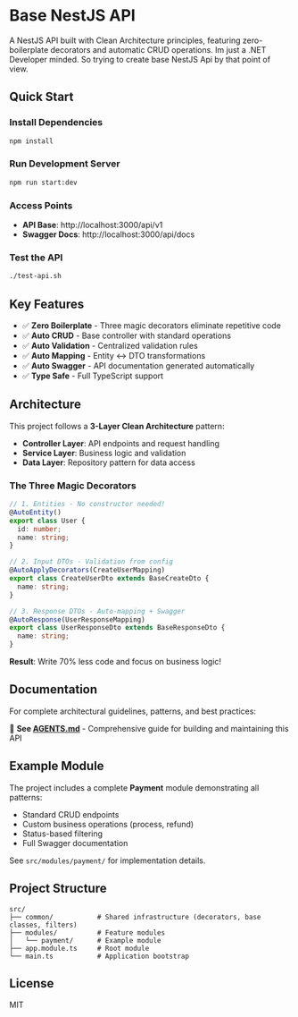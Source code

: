 # Base NestJS API

A NestJS API built with Clean Architecture principles, featuring zero-boilerplate decorators and automatic CRUD operations.
Im just a .NET Developer minded. So trying to create base NestJS Api by that point of view.

## Quick Start

### Install Dependencies
```bash
npm install
```

### Run Development Server
```bash
npm run start:dev
```

### Access Points
- **API Base**: http://localhost:3000/api/v1
- **Swagger Docs**: http://localhost:3000/api/docs

### Test the API
```bash
./test-api.sh
```

## Key Features

- ✅ **Zero Boilerplate** - Three magic decorators eliminate repetitive code
- ✅ **Auto CRUD** - Base controller with standard operations
- ✅ **Auto Validation** - Centralized validation rules
- ✅ **Auto Mapping** - Entity ↔ DTO transformations
- ✅ **Auto Swagger** - API documentation generated automatically
- ✅ **Type Safe** - Full TypeScript support

## Architecture

This project follows a **3-Layer Clean Architecture** pattern:
- **Controller Layer**: API endpoints and request handling
- **Service Layer**: Business logic and validation
- **Data Layer**: Repository pattern for data access

### The Three Magic Decorators

```typescript
// 1. Entities - No constructor needed!
@AutoEntity()
export class User {
  id: number;
  name: string;
}

// 2. Input DTOs - Validation from config
@AutoApplyDecorators(CreateUserMapping)
export class CreateUserDto extends BaseCreateDto {
  name: string;
}

// 3. Response DTOs - Auto-mapping + Swagger
@AutoResponse(UserResponseMapping)
export class UserResponseDto extends BaseResponseDto {
  name: string;
}
```

**Result**: Write 70% less code and focus on business logic!

## Documentation

For complete architectural guidelines, patterns, and best practices:

📖 **See [AGENTS.md](./AGENTS.md)** - Comprehensive guide for building and maintaining this API

## Example Module

The project includes a complete **Payment** module demonstrating all patterns:

- Standard CRUD endpoints
- Custom business operations (process, refund)
- Status-based filtering
- Full Swagger documentation

See `src/modules/payment/` for implementation details.

## Project Structure

```
src/
├── common/           # Shared infrastructure (decorators, base classes, filters)
├── modules/          # Feature modules
│   └── payment/      # Example module
├── app.module.ts     # Root module
└── main.ts           # Application bootstrap
```

## License

MIT
